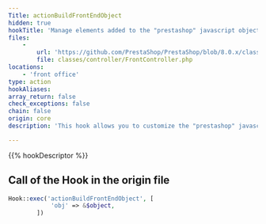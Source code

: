 ```yaml
---
Title: actionBuildFrontEndObject
hidden: true
hookTitle: 'Manage elements added to the "prestashop" javascript object'
files:
    -
        url: 'https://github.com/PrestaShop/PrestaShop/blob/8.0.x/classes/controller/FrontController.php'
        file: classes/controller/FrontController.php
locations:
    - 'front office'
type: action
hookAliases: 
array_return: false
check_exceptions: false
chain: false
origin: core
description: 'This hook allows you to customize the "prestashop" javascript object that is included in all front office pages'

---
```


{{% hookDescriptor %}}

## Call of the Hook in the origin file

```php
Hook::exec('actionBuildFrontEndObject', [
            'obj' => &$object,
        ])
```

